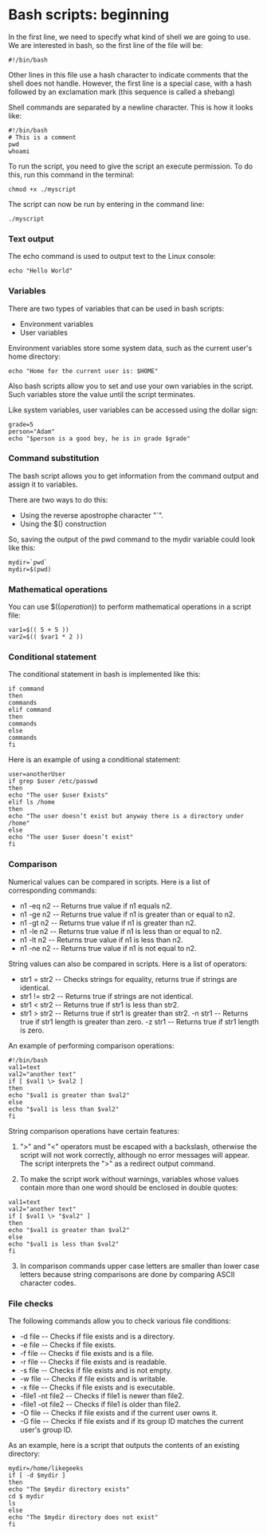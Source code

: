 # Bash scripts: beginning

In the first line, we need to specify what kind of shell we are going to use. We are interested in bash, so the first line of the file will be:

```shell
#!/bin/bash
```

Other lines in this file use a hash character to indicate comments that the shell does not handle. However, the first line is a special case, with a hash followed by an exclamation mark (this sequence is called a shebang)

Shell commands are separated by a newline character. This is how it looks like:

```shell
#!/bin/bash
# This is a comment
pwd
whoami
```

To run the script, you need to give the script an execute permission. To do this, run this command in the terminal:

```shell
chmod +x ./myscript
```

The script can now be run by entering in the command line:

```shell
./myscript
```

### Text output

The echo command is used to output text to the Linux console:

```shell
echo "Hello World"
```

### Variables

There are two types of variables that can be used in bash scripts:

- Environment variables
- User variables

Environment variables store some system data, such as the current user's home directory:

```shell
echo "Home for the current user is: $HOME"
```

Also bash scripts allow you to set and use your own variables in the script. Such variables store the value until the script terminates.

Like system variables, user variables can be accessed using the dollar sign:

```shell
grade=5
person="Adam"
echo "$person is a good boy, he is in grade $grade"
```

### Command substitution

The bash script allows you to get information from the command output and assign it to variables.

There are two ways to do this:

- Using the reverse apostrophe character "`".
- Using the $() construction

So, saving the output of the pwd command to the mydir variable could look like this:

```shell
mydir=`pwd`
mydir=$(pwd)
```

### Mathematical operations

You can use $((_operation_)) to perform mathematical operations in a script file:

```shell
var1=$(( 5 + 5 ))
var2=$(( $var1 * 2 ))
```

### Conditional statement

The conditional statement in bash is implemented like this:

```shell
if command
then
commands
elif command
then
commands
else
commands
fi
```

Here is an example of using a conditional statement:

```shell
user=anotherUser
if grep $user /etc/passwd
then
echo "The user $user Exists"
elif ls /home
then
echo "The user doesn’t exist but anyway there is a directory under /home"
else
echo "The user $user doesn’t exist"
fi
```

### Comparison

Numerical values can be compared in scripts. Here is a list of corresponding commands:

- n1 -eq n2 -- Returns true value if n1 equals n2.
- n1 -ge n2 -- Returns true value if n1 is greater than or equal to n2.
- n1 -gt n2 -- Returns true value if n1 is greater than n2.
- n1 -le n2 -- Returns true value if n1 is less than or equal to n2.
- n1 -lt n2 -- Returns true value if n1 is less than n2.
- n1 -ne n2 -- Returns true value if n1 is not equal to n2.

String values can also be compared in scripts. Here is a list of operators:

- str1 = str2 -- Checks strings for equality, returns true if strings are identical.
- str1 != str2 -- Returns true if strings are not identical.
- str1 < str2 -- Returns true if str1 is less than str2.
- str1 > str2 -- Returns true if str1 is greater than str2.
  -n str1 -- Returns true if str1 length is greater than zero.
  -z str1 -- Returns true if str1 length is zero.

An example of performing comparison operations:

```shell
#!/bin/bash
val1=text
val2="another text"
if [ $val1 \> $val2 ]
then
echo "$val1 is greater than $val2"
else
echo "$val1 is less than $val2"
fi
```

String comparison operations have certain features:

1. ">" and "<" operators must be escaped with a backslash, otherwise the script will not work correctly, although no error messages will appear. The script interprets the ">" as a redirect output command.

2. To make the script work without warnings, variables whose values contain more than one word should be enclosed in double quotes:

```shell
val1=text
val2="another text"
if [ $val1 \> "$val2" ]
then
echo "$val1 is greater than $val2"
else
echo "$val1 is less than $val2"
fi
```

3. In comparison commands upper case letters are smaller than lower case letters because string comparisons are done by comparing ASCII character codes.

### File checks

The following commands allow you to check various file conditions:

- -d file -- Checks if file exists and is a directory.
- -e file -- Checks if file exists.
- -f file -- Checks if file exists and is a file.
- -r file -- Checks if file exists and is readable.
- -s file -- Checks if file exists and is not empty.
- -w file -- Checks if file exists and is writable.
- -x file -- Checks if file exists and is executable.
- -file1 -nt file2 -- Checks if file1 is newer than file2.
- -file1 -ot file2 -- Checks if file1 is older than file2.
- -O file -- Checks if file exists and if the current user owns it.
- -G file -- Checks if file exists and if its group ID matches the current user's group ID.

As an example, here is a script that outputs the contents of an existing directory:

```shell
mydir=/home/likegeeks
if [ -d $mydir ]
then
echo "The $mydir directory exists"
cd $ mydir
ls
else
echo "The $mydir directory does not exist"
fi
```
